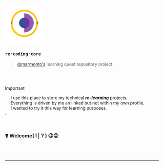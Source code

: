 <!--

**Here are some ideas to get you started:**

🙋‍♀️ A short introduction - what is your organization all about?
🌈 Contribution guidelines - how can the community get involved?
👩‍💻 Useful resources - where can the community find your docs? Is there anything else the community should know?
🍿 Fun facts - what does your team eat for breakfast?
🧙 Remember, you can do mighty things with the power of [Markdown](https://docs.github.com/github/writing-on-github/getting-started-with-writing-and-formatting-on-github/basic-writing-and-formatting-syntax)
-->

<br />
<br />

<img src="./resources/re·coding·core.png" alt="re·coding·core" width="125" height="126" > 

### ```re·coding·core```
> [@marmonto's](https://www.github.com/marmonto) learning quest repository project

<br />
<br />

> [!IMPORTANT]
> 
> &emsp; I use this place to store my technical ***re-learning*** projects. <br />
> &emsp; Everything is driven by me an linked but not within my own profile. <br />
> &emsp; I wanted to try it this way for learning purposes. <br />
> .


<br />

### ❣️ Welcome( ❕ | ❔ ) 😉😜

<br />
<br />

---
